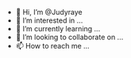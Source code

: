- 👋 Hi, I’m @Judyraye
- 👀 I’m interested in ...
- 🌱 I’m currently learning ...
- 💞️ I’m looking to collaborate on ...
- 📫 How to reach me ...

<!---
Judyraye/Judyraye is a ✨ special ✨ repository because its `README.md` (this file) appears on your GitHub profile.
You can click the Preview link to take a look at your changes.
--->
